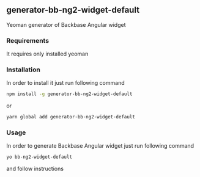 ## generator-bb-ng2-widget-default

Yeoman generator of Backbase Angular widget

### Requirements
It requires only installed yeoman

### Installation
In order to install it just run following command

```bash
npm install -g generator-bb-ng2-widget-default
```

or

```bash
yarn global add generator-bb-ng2-widget-default
```

### Usage
In order to generate Backbase Angular widget just run following command

```bash
yo bb-ng2-widget-default
```

and follow instructions

